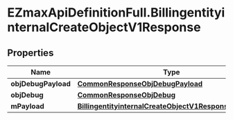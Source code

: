# EZmaxApiDefinitionFull.BillingentityinternalCreateObjectV1Response

## Properties

Name | Type | Description | Notes
------------ | ------------- | ------------- | -------------
**objDebugPayload** | [**CommonResponseObjDebugPayload**](CommonResponseObjDebugPayload.md) |  | 
**objDebug** | [**CommonResponseObjDebug**](CommonResponseObjDebug.md) |  | [optional] 
**mPayload** | [**BillingentityinternalCreateObjectV1ResponseMPayload**](BillingentityinternalCreateObjectV1ResponseMPayload.md) |  | 


